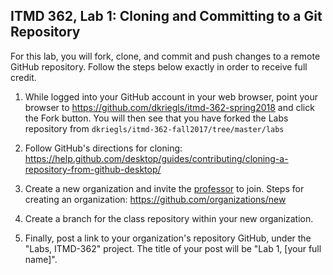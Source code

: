 ## ITMD 362, Lab 1: Cloning and Committing to a Git Repository

For this lab, you will fork, clone, and commit and push changes to a
remote GitHub repository. Follow the steps below exactly in order to receive full credit.

1. While logged into your GitHub account in your web browser, point your browser to
   https://github.com/dkriegls/itmd-362-spring2018 and click the Fork button. You will then see
   that you have forked the Labs repository from `dkriegls/itmd-362-fall2017/tree/master/labs`

2. Follow GitHub's directions for cloning: https://help.github.com/desktop/guides/contributing/cloning-a-repository-from-github-desktop/

3. Create a new organization and invite the <a href="https://github.com/dkriegls">professor</a> to join. Steps for creating an organization: https://github.com/organizations/new

4. Create a branch for the class repository within your new organization.

5. Finally, post a link to your organization's repository GitHub, under the "Labs, ITMD-362" project. The title of your post will be "Lab 1, [your full name]".
